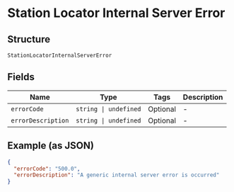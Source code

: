 
# Station Locator Internal Server Error

## Structure

`StationLocatorInternalServerError`

## Fields

| Name | Type | Tags | Description |
|  --- | --- | --- | --- |
| `errorCode` | `string \| undefined` | Optional | - |
| `errorDescription` | `string \| undefined` | Optional | - |

## Example (as JSON)

```json
{
  "errorCode": "500.0",
  "errorDescription": "A generic internal server error is occurred"
}
```

